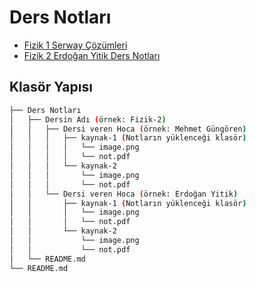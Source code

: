 # Ders Notları


* [Fizik 1 Serway Çözümleri](https://github.com/PAUCENG/Ders-Notlari/tree/master/Fizik-1/serway-1/kaynak-1)
* [Fizik 2 Erdoğan Yitik Ders Notları](https://github.com/PAUCENG/Ders-Notlari/tree/master/Fizik-2/Erdo%C4%9Fan%20Yitik/kaynak-1)

## Klasör Yapısı

```bash
├── Ders Notları
│   ├── Dersin Adı (örnek: Fizik-2)
│   │   ├── Dersi veren Hoca (örnek: Mehmet Güngören)
│   │	│	├── kaynak-1 (Notların yüklenceği klasör)
│	│	│	│   └── image.png
│	│	│	│   └── not.pdf
│	│	│	└── kaynak-2
│	│	│	    └── image.png
│	│	│	    └── not.pdf
│   │   └── Dersi veren Hoca (örnek: Erdoğan Yitik)
│   │		├── kaynak-1 (Notların yüklenceği klasör)
│	│		│   └── image.png
│	│		│   └── not.pdf
│	│		└── kaynak-2
│	│		    └── image.png
│	│		    └── not.pdf
│   └── README.md
└── README.md
```
